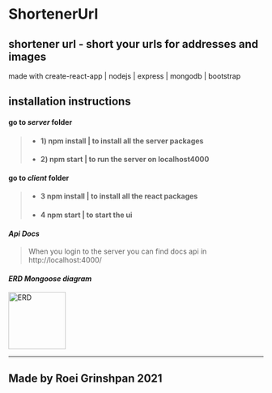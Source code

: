 


# ShortenerUrl 

## shortener url - short your urls for addresses and images

made with create-react-app | nodejs | express | mongodb | bootstrap

## installation instructions

 #### go to *server* folder 
> * #### 1) npm install | to install all the server packages
> * #### 2) npm start | to run the server on localhost4000

#### go to *client* folder 
> * #### 3 npm install | to install all the react packages
> * #### 4 npm start | to start the ui

#### *Api Docs*
> When you login to the server you can find docs api in http://localhost:4000/

#### *ERD Mongoose diagram*
<img width="113" alt="ERD" src="https://user-images.githubusercontent.com/63734232/129176184-2c0120ba-0548-40fc-a78f-7954c86991c8.png">

----



## Made by Roei Grinshpan 2021








